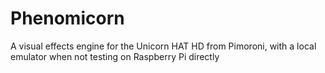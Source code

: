 # Phenomicorn
A visual effects engine for the Unicorn HAT HD from Pimoroni, with a local emulator when not testing on Raspberry Pi directly

